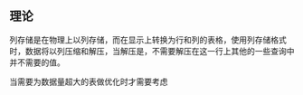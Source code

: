 ## 理论

​	列存储是在物理上以列存储，而在显示上转换为行和列的表格，使用列存储格式时，数据将以列压缩和解压，当解压是，不需要解压在这一行上其他的一些查询中并不需要的值。

当需要为数据量超大的表做优化时才需要考虑